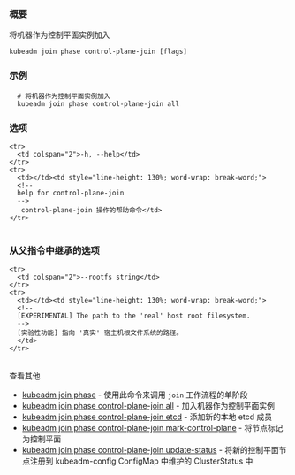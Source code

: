 
<!--
### Synopsis
-->
### 概要


<!--
Join a machine as a control plane instance
-->
将机器作为控制平面实例加入

```
kubeadm join phase control-plane-join [flags]
```

<!--
### Examples
-->
### 示例

<!--
```
  # Joins a machine as a control plane instance
  kubeadm join phase control-plane-join all
```
-->
```
  # 将机器作为控制平面实例加入
  kubeadm join phase control-plane-join all
```

<!--
### Options
-->
### 选项

<table style="width: 100%; table-layout: fixed;">
  <colgroup>
    <col span="1" style="width: 10px;" />
    <col span="1" />
  </colgroup>
  <tbody>

    <tr>
      <td colspan="2">-h, --help</td>
    </tr>
    <tr>
      <td></td><td style="line-height: 130%; word-wrap: break-word;">
      <!--
      help for control-plane-join
      -->
       control-plane-join 操作的帮助命令</td>
    </tr>

  </tbody>
</table>



<!--
### Options inherited from parent commands
-->
### 从父指令中继承的选项

<table style="width: 100%; table-layout: fixed;">
  <colgroup>
    <col span="1" style="width: 10px;" />
    <col span="1" />
  </colgroup>
  <tbody>

    <tr>
      <td colspan="2">--rootfs string</td>
    </tr>
    <tr>
      <td></td><td style="line-height: 130%; word-wrap: break-word;">
      <!--
      [EXPERIMENTAL] The path to the 'real' host root filesystem.
      -->
      [实验性功能] 指向 '真实' 宿主机根文件系统的路径。
      </td>
    </tr>

  </tbody>
</table>



<!--
SEE ALSO
-->
查看其他

<!--
* [kubeadm join phase](kubeadm_join_phase.md)	 - Use this command to invoke single phase of the join workflow
* [kubeadm join phase control-plane-join all](kubeadm_join_phase_control-plane-join_all.md)	 - Join a machine as a control plane instance
* [kubeadm join phase control-plane-join etcd](kubeadm_join_phase_control-plane-join_etcd.md)	 - Add a new local etcd member
* [kubeadm join phase control-plane-join mark-control-plane](kubeadm_join_phase_control-plane-join_mark-control-plane.md)	 - Mark a node as a control-plane
* [kubeadm join phase control-plane-join update-status](kubeadm_join_phase_control-plane-join_update-status.md)	 - Register the new control-plane node into the ClusterStatus maintained in the kubeadm-config ConfigMap
-->
* [kubeadm join phase](kubeadm_join_phase.md)	 - 使用此命令来调用 `join` 工作流程的单阶段
* [kubeadm join phase control-plane-join all](kubeadm_join_phase_control-plane-join_all.md)	 - 加入机器作为控制平面实例
* [kubeadm join phase control-plane-join etcd](kubeadm_join_phase_control-plane-join_etcd.md)	 - 添加新的本地 etcd 成员
* [kubeadm join phase control-plane-join mark-control-plane](kubeadm_join_phase_control-plane-join_mark-control-plane.md)	 - 将节点标记为控制平面
* [kubeadm join phase control-plane-join update-status](kubeadm_join_phase_control-plane-join_update-status.md)	 - 将新的控制平面节点注册到 kubeadm-config ConfigMap 中维护的 ClusterStatus 中